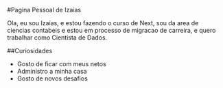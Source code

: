 #Pagina Pessoal de Izaias


Ola, eu sou Izaias, e estou fazendo o curso de Next, sou da area de ciencias
contabeis e estou em processo de migracao de carreira, e quero trabalhar como
Cientista de Dados.

##Curiosidades


- Gosto de ficar com meus netos
- Administro a minha casa
- Gosto de novos desafios

